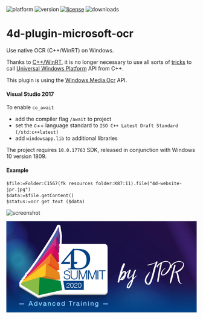 ![platform](https://img.shields.io/static/v1?label=platform&message=win-32%20|%20win-64&color=blue)
![version](https://img.shields.io/badge/version-17%2B-3E8B93)
[![license](https://img.shields.io/github/license/miyako/4d-plugin-microsoft-ocr)](LICENSE)
![downloads](https://img.shields.io/github/downloads/miyako/4d-plugin-microsoft-ocr/total)

# 4d-plugin-microsoft-ocr
Use native OCR (C++/WinRT) on Windows.

Thanks to [C++/WinRT](https://blogs.windows.com/windowsdeveloper/2016/11/28/standard-c-windows-runtime-cwinrt/), it is no longer necessary to use all sorts of [tricks](https://qiita.com/Yukio-Ichikawa/items/f8d3111a60a337adfd48) to call [Universal Windows Platform](https://en.wikipedia.org/wiki/Universal_Windows_Platform) API from C++. 

This plugin is using the [Windows.Media.Ocr](https://docs.microsoft.com/en-us/uwp/api/Windows.Media.Ocr?view=winrt-19041) API. 

#### Visual Studio 2017

To enable `co_await`

* add the compiler flag `/await` to project
* set the c++ language standard to `ISO C++ Latest Draft Standard (/std:c++latest)`
* add `windowsapp.lib` to additional libraries

The project requires `10.0.17763` SDK, released in conjunction with Windows 10 version 1809.

#### Example

```4d
$file:=Folder:C1567(fk resources folder:K87:11).file("4d-website-jpr.jpg")
$data:=$file.getContent()
$status:=ocr get text ($data)
```

![screenshot](https://user-images.githubusercontent.com/1725068/103483342-f40c3b00-4e29-11eb-95ab-bfd62f265208.png)

![image](https://github.com/miyako/4d-plugin-microsoft-ocr/blob/main/OCR/test/Resources/4d-website-jpr.jpg)
